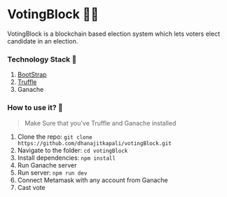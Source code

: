 # VotingBlock 🤝🏻
VotingBlock is a blockchain based election system which lets voters elect candidate in an election.

### Technology Stack 🎨
1. [BootStrap](https://getbootstrap.com/) 
2. [Truffle](https://www.trufflesuite.com/) 
3. Ganache 

### How to use it? 🎉

>Make Sure that you've Truffle and Ganache installed

1. Clone the repo: `git clone https://github.com/dhanajitkapali/votingBlock.git`
2. Navigate to the folder: `cd votingBlock`
3. Install dependencies: `npm install`
4. Run Ganache server
5. Run server: `npm run dev`
6. Connect Metamask with any account from Ganache
7. Cast vote